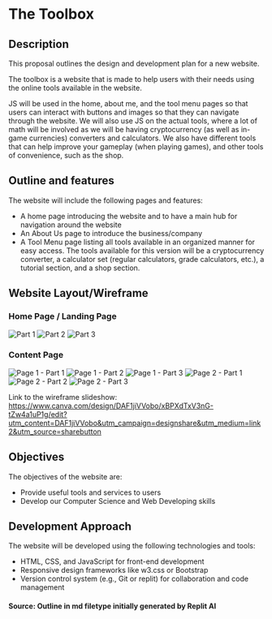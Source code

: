 # The Toolbox

## Description
This proposal outlines the design and development plan for a new website.

The toolbox is a website that is made to help users with their needs using the online tools available in the website. 

JS will be used in the home, about me, and the tool menu pages so that users can interact with buttons and images so that they can navigate through the website. We will also use JS on the actual tools, where a lot of math will be involved as we will be having cryptocurrency (as well as in-game currencies) converters and calculators. We also have different tools that can help improve your gameplay (when playing games), and other tools of convenience, such as the shop.

## Outline and features
The website will include the following pages and features:
- A home page introducing the website and to have a main hub for navigation around the website
- An About Us page to introduce the business/company
- A Tool Menu page listing all tools available in an organized manner for easy access. The tools available for this version will be a cryptocurrency converter, a calculator set (regular calculators, grade calculators, etc.), a tutorial section, and a shop section.
  
## Website Layout/Wireframe

### Home Page / Landing Page ###
![Part 1](/images/proposal/homePage1.png)
![Part 2](/images/proposal/homePage2.png)
![Part 3](/images/proposal/homepage3.png)

### Content Page ###
![Page 1 - Part 1](/images/proposal/aboutUsPage1.png)
![Page 1 - Part 2](/images/proposal/aboutUsPage2.png)
![Page 1 - Part 3](/images/proposal/aboutUsPage3.png)
![Page 2 - Part 1](/images/proposal/toolsMenuPage1.png)
![Page 2 - Part 2](/images/proposal/toolsMenuPage2.png)
![Page 2 - Part 3](/images/proposal/toolsMenuPage3.png)

Link to the wireframe slideshow: https://www.canva.com/design/DAF1jiVVobo/xBPXdTxV3nG-tZw4a1uP1g/edit?utm_content=DAF1jiVVobo&utm_campaign=designshare&utm_medium=link2&utm_source=sharebutton
## Objectives
The objectives of the website are:
- Provide useful tools and services to users
- Develop our Computer Science and Web Developing skills

## Development Approach
The website will be developed using the following technologies and tools:
- HTML, CSS, and JavaScript for front-end development
- Responsive design frameworks like w3.css or Bootstrap
- Version control system (e.g., Git or replit) for collaboration and code management

#### Source: Outline in md filetype initially generated by Replit AI